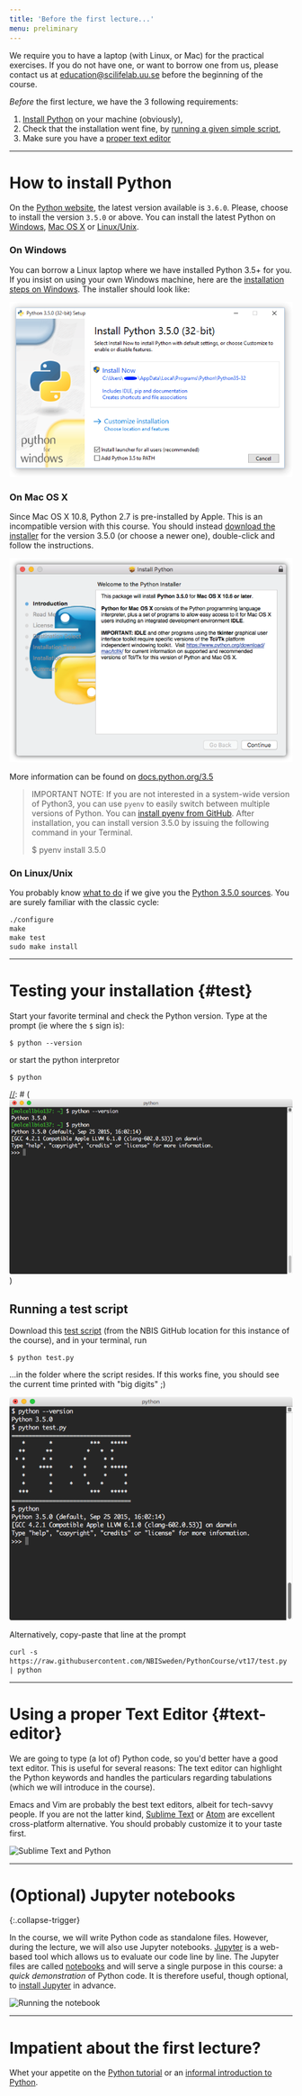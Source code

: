 ```yaml
---
title: 'Before the first lecture...'
menu: preliminary
---
```


We require you to have a laptop (with Linux, or Mac) for the practical
exercises. If you do not have one, or want to borrow one from us,
please contact us at education@scilifelab.uu.se before the beginning
of the course.

_Before_ the first lecture, we have the 3 following requirements:

1. [Install Python](#how-to-install-python) on your machine (obviously),
2. Check that the installation went fine, by [running a given simple script](#test),
3. Make sure you have a [proper text editor](#text-editor)


----

# How to install Python

On the [Python website](//www.python.org/downloads/), the latest
version available is `3.6.0`. Please, choose to install the version
`3.5.0` or above.  You can install the latest Python
on
[Windows](//www.python.org/downloads/windows/),
[Mac OS X](//www.python.org/downloads/mac-osx/)
or [Linux/Unix](//www.python.org/downloads/source/).


### On Windows

You can borrow a Linux laptop where we have installed Python 3.5+ for you.
If you insist on using your own Windows machine, here are the [installation steps on Windows](//docs.python.org/3.5/using/windows.html#installation-steps).
The installer should look like:

![Installing Python with a Windows MSI](../img/Python-3.5.0-Installer-Windows.png)

### On Mac OS X

Since Mac OS X 10.8, Python 2.7 is pre-installed by Apple. This is an incompatible version with this course.
You should instead [download the installer](//www.python.org/ftp/python/3.5.0/python-3.5.0-macosx10.6.pkg) for the version 3.5.0 (or choose a newer one), double-click and follow the instructions.

![Installing Python on Mac OS X](../img/Python-3.5.0-Installer-OSX.png)
                                            
More information can be found on [docs.python.org/3.5](//docs.python.org/3.5/using/mac.html)

> IMPORTANT NOTE: If you are not interested in a system-wide version
> of Python3, you can use `pyenv` to easily switch between multiple
> versions of Python. You
> can
> [install pyenv from GitHub](//github.com/yyuu/pyenv#installation). After
> installation, you can install version 3.5.0 by issuing the following
> command in your Terminal.
> 
> $ pyenv install 3.5.0

### On Linux/Unix

You probably
know [what to do](//docs.python.org/3.5/using/unix.html) if we
give you
the
[Python 3.5.0 sources](//www.python.org/ftp/python/3.5.0/Python-3.5.0.tgz). You
are surely familiar with the classic cycle:

	./configure
	make
	make test
	sudo make install


----

# Testing your installation {#test}

Start your favorite terminal and check the Python version. Type at the
prompt (ie where the `$` sign is):

	$ python --version

or start the python interpretor

	$ python

[//]: # (Upon successful installation, you should see something like)

[//]: # (![upon successful installation](../img/python-in-terminal.png))

## Running a test script

Download
this
[test script](//raw.githubusercontent.com/NBISweden/PythonCourse/vt17/test.py) (from
the NBIS GitHub location for this instance of the course), and in your
terminal, run

	$ python test.py

...in the folder where the script resides. If this works fine, you
should see the current time printed with "big digits" ;)

![successful test](../img/python-test.png)

Alternatively, copy-paste that line at the prompt

	curl -s https://raw.githubusercontent.com/NBISweden/PythonCourse/vt17/test.py | python

----

# Using a proper Text Editor {#text-editor}

We are going to type (a lot of) Python code, so you'd better have a
good text editor. This is useful for several reasons: The text editor
can highlight the Python keywords and handles the particulars
regarding tabulations (which we will introduce in the course).

Emacs and Vim are probably the best text editors, albeit for
tech-savvy people. If you are not the latter
kind, [Sublime Text](//www.sublimetext.com/)
or [Atom](//atom.io/) are excellent cross-platform
alternative. You should probably customize it to your taste first.

![Sublime Text and Python](//camo.githubusercontent.com/adf6408a6a64d72440aff6d5e84e82d94865dd40/68747470733a2f2f636f6c6f727375626c696d652e6769746875622e696f2f436f6c6f727375626c696d652d506c7567696e2f636f6c6f727375626c696d652e676966)

----

# (Optional) Jupyter notebooks
{:.collapse-trigger}

In the course, we will write Python code as standalone files. However,
during the lecture, we will also use Jupyter
notebooks. [Jupyter](//jupyter.org/) is a web-based tool which
allows us to evaluate our code line by line.  The Jupyter files are
called
[notebooks](//jupyter.readthedocs.io/en/latest/running.html) and
will serve a single purpose in this course: a _quick demonstration_ of
Python code. It is therefore useful, though optional,
to
[install Jupyter](//jupyter.readthedocs.io/en/latest/install.html) in
advance.

![Running the notebook](//jupyter.readthedocs.io/en/latest/_images/tryjupyter_file.png)


----

# Impatient about the first lecture?

Whet your appetite on
the [Python tutorial](//docs.python.org/3/tutorial/) or
an
[informal introduction to Python](//docs.python.org/3/tutorial/introduction.html).
